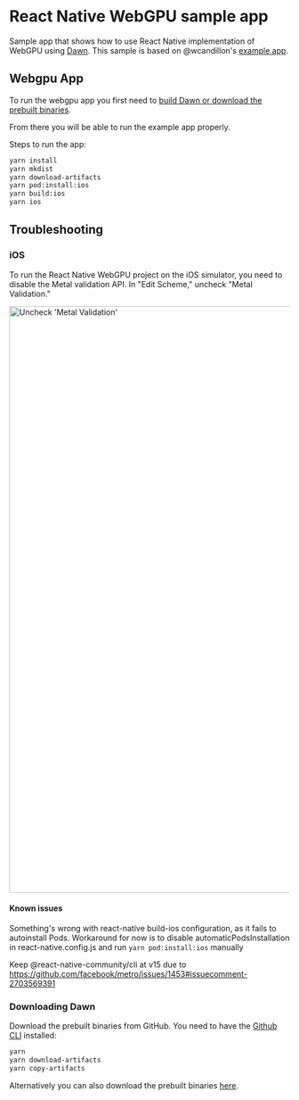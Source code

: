# React Native WebGPU sample app

Sample app that shows how to use React Native implementation of WebGPU using [Dawn](https://dawn.googlesource.com/dawn).
This sample is based on @wcandillon's [example app](https://github.com/wcandillon/react-native-webgpu/tree/main/apps/example).

## Webgpu App

To run the webgpu app you first need to [build Dawn or download the prebuilt binaries](#building-dawn).

From there you will be able to run the example app properly.

Steps to run the app:

```bash
yarn install
yarn mkdist
yarn download-artifacts
yarn pod:install:ios
yarn build:ios
yarn ios
```

## Troubleshooting

### iOS

To run the React Native WebGPU project on the iOS simulator, you need to disable the Metal validation API.
In "Edit Scheme," uncheck "Metal Validation."

<img width="1052" alt="Uncheck 'Metal Validation'" src="https://github.com/user-attachments/assets/2676e5cc-e351-4a97-bdc8-22cbd7df2ef2">

#### Known issues

Something's wrong with react-native build-ios configuration, as it fails to autoinstall Pods. Workaround for now is
to disable automaticPodsInstallation in react-native.config.js and run `yarn pod:install:ios` manually

Keep @react-native-community/cli at v15 due to https://github.com/facebook/metro/issues/1453#issuecomment-2703569391

### Downloading Dawn

Download the prebuilt binaries from GitHub.
You need to have the [Github CLI](https://cli.github.com/) installed:

```bash
yarn
yarn download-artifacts
yarn copy-artifacts
```

Alternatively you can also download the prebuilt binaries [here](https://github.com/wcandillon/react-native-webgpu/actions/workflows/build-dawn.yml).
